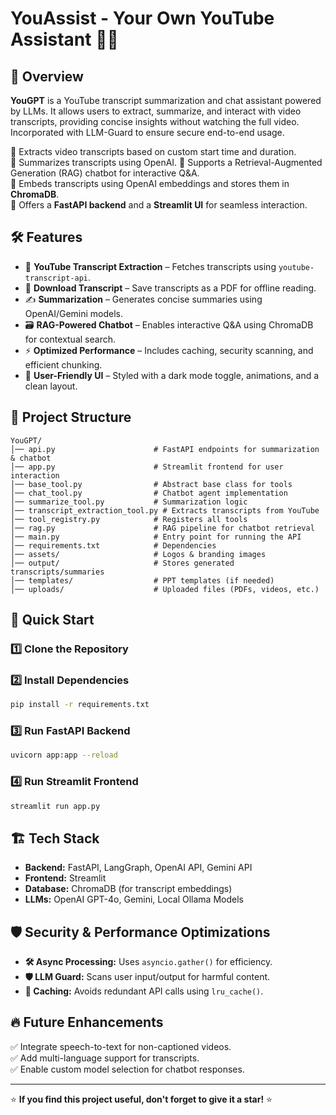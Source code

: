 # YouAssist - Your Own YouTube Assistant 🎥🤖



## 🚀 Overview

**YouGPT** is a YouTube transcript summarization and chat assistant powered by LLMs. It allows users to extract, summarize, and interact with video transcripts, providing concise insights without watching the full video. Incorporated with LLM-Guard to ensure secure end-to-end usage.

🔹 Extracts video transcripts based on custom start time and duration.  
🔹 Summarizes transcripts using OpenAI. 
🔹 Supports a Retrieval-Augmented Generation (RAG) chatbot for interactive Q&A.  
🔹 Embeds transcripts using OpenAI embeddings and stores them in **ChromaDB**.  
🔹 Offers a **FastAPI backend** and a **Streamlit UI** for seamless interaction.  

## 🛠️ Features

- 🎯 **YouTube Transcript Extraction** – Fetches transcripts using `youtube-transcript-api`.
- 📄 **Download Transcript** – Save transcripts as a PDF for offline reading.
- ✍️ **Summarization** – Generates concise summaries using OpenAI/Gemini models.
- 🗃 **RAG-Powered Chatbot** – Enables interactive Q&A using ChromaDB for contextual search.
- ⚡ **Optimized Performance** – Includes caching, security scanning, and efficient chunking.
- 🎨 **User-Friendly UI** – Styled with a dark mode toggle, animations, and a clean layout.

## 📂 Project Structure

```
YouGPT/
│── api.py                      # FastAPI endpoints for summarization & chatbot
│── app.py                      # Streamlit frontend for user interaction
│── base_tool.py                # Abstract base class for tools
│── chat_tool.py                # Chatbot agent implementation
│── summarize_tool.py           # Summarization logic
│── transcript_extraction_tool.py # Extracts transcripts from YouTube
│── tool_registry.py            # Registers all tools
│── rag.py                      # RAG pipeline for chatbot retrieval
│── main.py                     # Entry point for running the API
│── requirements.txt            # Dependencies
│── assets/                     # Logos & branding images
│── output/                     # Stores generated transcripts/summaries
│── templates/                  # PPT templates (if needed)
│── uploads/                    # Uploaded files (PDFs, videos, etc.)
```

## 🚀 Quick Start

### 1️⃣ Clone the Repository


### 2️⃣ Install Dependencies
```sh
pip install -r requirements.txt
```

### 3️⃣ Run FastAPI Backend
```sh
uvicorn app:app --reload
```

### 4️⃣ Run Streamlit Frontend
```sh
streamlit run app.py
```

## 🏗️ Tech Stack
- **Backend:** FastAPI, LangGraph, OpenAI API, Gemini API
- **Frontend:** Streamlit
- **Database:** ChromaDB (for transcript embeddings)
- **LLMs:** OpenAI GPT-4o, Gemini, Local Ollama Models

## 🛡️ Security & Performance Optimizations
- **🛠 Async Processing:** Uses `asyncio.gather()` for efficiency.
- **🛡 LLM Guard:** Scans user input/output for harmful content.
- **📌 Caching:** Avoids redundant API calls using `lru_cache()`.

## 🔥 Future Enhancements
✅ Integrate speech-to-text for non-captioned videos.  
✅ Add multi-language support for transcripts.  
✅ Enable custom model selection for chatbot responses.  

---

⭐ **If you find this project useful, don't forget to give it a star!** ⭐

